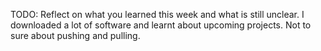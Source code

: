 TODO: Reflect on what you learned this week and what is still unclear.
I downloaded a lot of software and learnt about upcoming projects. Not to sure about pushing and pulling.